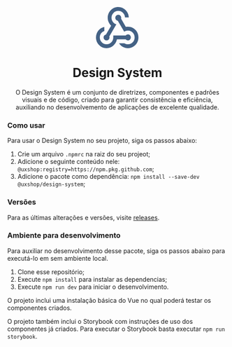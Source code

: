 <p align="center">
  <a href="https://github.com/unovue/radix-vue">
  <svg xmlns="http://www.w3.org/2000/svg" width="98" height="94" fill="none"><path fill="#446285" d="M24.158 93.933c-6.66 0-12.352-2.4-17.074-7.203C2.36 81.928 0 76.16 0 69.424c0-5.845 1.75-10.996 5.249-15.455 3.499-4.46 8.104-7.296 13.816-8.51v9.213c-3.087 1.053-5.584 2.926-7.492 5.618-1.908 2.693-2.862 5.735-2.862 9.129 0 4.27 1.5 7.949 4.502 11.035 3.001 3.085 6.638 4.628 10.911 4.628 4.298 0 7.946-1.526 10.946-4.58 3-3.052 4.499-6.752 4.499-11.098v-4.46h28.3a8.909 8.909 0 0 1 2.366-1.742 6.119 6.119 0 0 1 2.798-.662c1.915 0 3.519.658 4.813 1.973 1.294 1.315 1.941 2.935 1.941 4.859 0 1.896-.647 3.52-1.94 4.87-1.295 1.35-2.9 2.025-4.814 2.025-.993 0-1.926-.22-2.798-.66a8.909 8.909 0 0 1-2.366-1.743H47.963c-1.252 5.785-4.071 10.577-8.458 14.374-4.387 3.797-9.503 5.695-15.347 5.695Zm48.875 0c-4.085 0-7.927-.98-11.527-2.944-3.6-1.962-6.508-4.733-8.721-8.31H64.9a12.721 12.721 0 0 0 3.865 1.802c1.426.4 2.848.601 4.268.601 4.302 0 7.949-1.525 10.94-4.575 2.993-3.05 4.489-6.745 4.489-11.087 0-4.367-1.496-8.074-4.488-11.122-2.992-3.048-6.64-4.572-10.941-4.572-1.659 0-3.187.235-4.587.705s-2.694 1.116-3.883 1.936L49.834 31.285c-1.663-.38-3.018-1.176-4.065-2.384-1.048-1.208-1.571-2.67-1.571-4.386 0-1.883.664-3.495 1.993-4.837 1.33-1.341 2.92-2.012 4.77-2.012 1.904 0 3.504.666 4.8 1.997 1.297 1.332 1.945 2.956 1.945 4.873 0 .343-.016.643-.05.901s-.122.64-.265 1.148l10.818 18.73a22.583 22.583 0 0 1 2.518-.329 30.14 30.14 0 0 1 2.306-.111c6.686 0 12.381 2.374 17.085 7.123 4.703 4.75 7.055 10.557 7.055 17.422 0 6.72-2.352 12.486-7.055 17.297-4.704 4.811-10.399 7.216-17.085 7.216ZM24.17 76.267c-1.866 0-3.463-.672-4.792-2.016-1.33-1.344-1.994-2.96-1.994-4.847 0-1.66.524-3.097 1.571-4.31 1.048-1.215 2.364-2.03 3.948-2.446l11.769-20.012c-2.503-2.33-4.44-5.094-5.808-8.289-1.368-3.195-2.053-6.469-2.053-9.82 0-6.808 2.367-12.597 7.101-17.37C38.647 2.387 44.333 0 50.973 0c6.535 0 12.136 2.31 16.803 6.929 4.667 4.618 7.106 10.218 7.316 16.8h-8.71c-.159-4.197-1.725-7.725-4.699-10.586-2.974-2.861-6.544-4.292-10.71-4.292-4.271 0-7.914 1.52-10.928 4.56-3.015 3.041-4.522 6.742-4.522 11.104 0 3.565 1.045 6.708 3.135 9.427 2.09 2.72 4.742 4.581 7.955 5.585L30.461 67.224c.157.448.269.84.335 1.174.065.334.098.667.098.998 0 1.892-.647 3.511-1.941 4.855-1.294 1.344-2.888 2.016-4.782 2.016Z"/></svg>        
  </a>
  <h1 align="center">
    Design System
  </h1>
  <p align="center">
    O Design System é um conjunto de diretrizes, componentes e padrões visuais e de código, criado para garantir consistência e eficiência, auxiliando no desenvolvemento de aplicações de excelente qualidade.
  <p>
</p>

### Como usar

Para usar o Design System no seu projeto, siga os passos abaixo:

1. Crie um arquivo `.npmrc` na raiz do seu projeot;
2. Adicione o seguinte conteúdo nele: `@uxshop:registry=https://npm.pkg.github.com`;
3. Adicione o pacote como dependência: `npm install --save-dev @uxshop/design-system`;

### Versões

Para as últimas alterações e versões, visite [releases](https://github.com/uxshop/design-system/releases).


### Ambiente para desenvolvimento

Para auxiliar no desenvolvimento desse pacote, siga os passos abaixo para executá-lo em sem ambiente local.

1. Clone esse repositório;
2. Execute `npm install` para instalar as dependencias;
3. Execute `npm run dev` para iniciar o desenvolvimento.

O projeto inclui uma instalação básica do Vue no qual poderá testar os componentes criados.

O projeto também inclui o Storybook com instruções de uso dos componentes já criados. Para executar o Storybook basta executar `npm run storybook`.